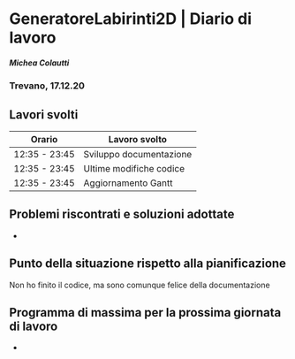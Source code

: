 # GeneratoreLabirinti2D | Diario di lavoro
##### Michea Colautti
### Trevano, 17.12.20
## Lavori svolti


|Orario        |Lavoro svolto          |
|--------------|-----------------------|
|12:35 - 23:45 |Sviluppo documentazione|    
|12:35 - 23:45 |Ultime modifiche codice|   
|12:35 - 23:45 |Aggiornamento Gantt|           


##  Problemi riscontrati e soluzioni adottate
-

##  Punto della situazione rispetto alla pianificazione
Non ho finito il codice, ma sono comunque felice della documentazione

## Programma di massima per la prossima giornata di lavoro

-
